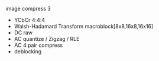 image compress 3

- YCbCr 4:4:4
- Walsh-Hadamard Transform macroblock[8x8,16x8,16x16]
- DC raw
- AC quantize / Zigzag / RLE
- AC 4 pair compress
- deblocking

